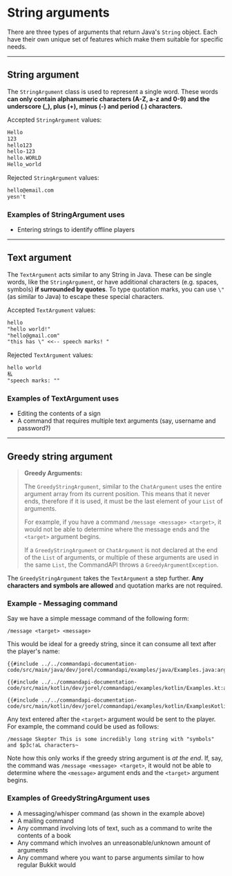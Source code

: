 # String arguments

There are three types of arguments that return Java's `String` object. Each have their own unique set of features which make them suitable for specific needs.

-----

## String argument

The `StringArgument` class is used to represent a single word. These words **can only contain alphanumeric characters (A-Z, a-z and 0-9) and the underscore (_), plus (+), minus (-) and period (.) characters.**

Accepted `StringArgument` values:

```txt
Hello
123
hello123
hello-123
hello.WORLD
Hello_world
```

Rejected `StringArgument` values:

```txt
hello@email.com
yesn't
```

<div class="example">

### Examples of StringArgument uses

- Entering strings to identify offline players

</div>

-----

## Text argument

The `TextArgument` acts similar to any String in Java. These can be single words, like the `StringArgument`, or have additional characters (e.g. spaces, symbols) **if surrounded by quotes**. To type quotation marks, you can use `\"` (as similar to Java) to escape these special characters.

Accepted `TextArgument` values:

```txt
hello
"hello world!"
"hello@gmail.com"
"this has \" <<-- speech marks! "
```

Rejected `TextArgument` values:

```txt
hello world
私
"speech marks: ""
```

<div class="example">

### Examples of TextArgument uses

- Editing the contents of a sign
- A command that requires multiple text arguments (say, username and password?)

</div>

-----

## Greedy string argument

> **Greedy Arguments:**
>
> The `GreedyStringArgument`, similar to the `ChatArgument` uses the entire argument array from its current position. This means that it never ends, therefore if it is used, it must be the last element of your `List` of arguments.
>
> For example, if you have a command `/message <message> <target>`, it would not be able to determine where the message ends and the `<target>` argument begins.
>
> If a `GreedyStringArgument` or `ChatArgument` is not declared at the end of the `List` of arguments, or multiple of these arguments are used in the same `List`, the CommandAPI throws a `GreedyArgumentException`.

The `GreedyStringArgument` takes the `TextArgument` a step further. **Any characters and symbols are allowed** and quotation marks are not required.

<div class="example">

### Example - Messaging command

Say we have a simple message command of the following form:

```mccmd
/message <target> <message>
```

This would be ideal for a greedy string, since it can consume all text after the player's name:

<div class="multi-pre">

```java,Java
{{#include ../../commandapi-documentation-code/src/main/java/dev/jorel/commandapi/examples/java/Examples.java:argumentStrings1}}
```

```kotlin,Kotlin
{{#include ../../commandapi-documentation-code/src/main/kotlin/dev/jorel/commandapi/examples/kotlin/Examples.kt:argumentStrings1}}
```

```kotlin,Kotlin_DSL
{{#include ../../commandapi-documentation-code/src/main/kotlin/dev/jorel/commandapi/examples/kotlin/ExamplesKotlinDSL.kt:argumentStrings1}}
```

</div>

Any text entered after the `<target>` argument would be sent to the player. For example, the command could be used as follows:

```mccmd
/message Skepter This is some incredibly long string with "symbols" and $p3c!aL characters~
```

Note how this only works if the greedy string argument is _at the end_. If, say, the command was `/message <message> <target>`, it would not be able to determine where the `<message>` argument ends and the `<target>` argument begins.

</div>

<div class="example">

### Examples of GreedyStringArgument uses

- A messaging/whisper command (as shown in the example above)
- A mailing command
- Any command involving lots of text, such as a command to write the contents of a book
- Any command which involves an unreasonable/unknown amount of arguments
- Any command where you want to parse arguments similar to how regular Bukkit would

</div>
